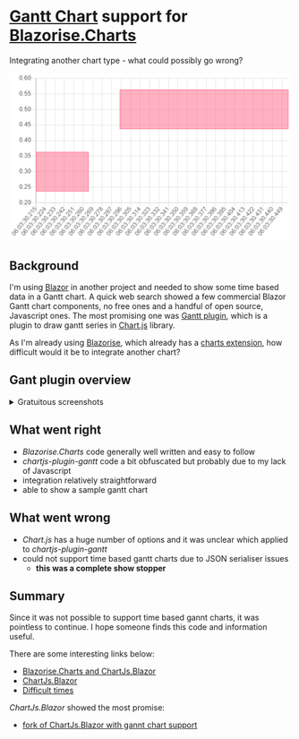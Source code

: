 # [Gantt Chart](https://github.com/anton-shchyrov/chartjs-plugin-gantt.git) support for [Blazorise.Charts](https://blazorise.com/docs/extensions/chart/)
Integrating another chart type - what could possibly go wrong?

![](pic/gantt.png)

## Background
I'm using [Blazor](https://dotnet.microsoft.com/apps/aspnet/web-apps/blazor) in another project and needed to
show some time based data in a Gantt chart.  A quick web search showed a few commercial Blazor Gantt chart 
components, no free ones and a handful of open source, Javascript ones.  The most promising one was
[Gantt plugin](https://github.com/anton-shchyrov/chartjs-plugin-gantt.git), which is a plugin to draw gantt series 
in [Chart.js](https://www.chartjs.org/) library.

As I'm already using [Blazorise](https://github.com/Megabit/Blazorise), which already has a
[charts extension](https://github.com/Megabit/Blazorise/tree/master/Source/Extensions/Blazorise.Charts), how difficult
would it be to integrate another chart?

## Gant plugin overview

<details>
  <summary>Gratuitous screenshots</summary>

### Sample chart

![](pic/sample.png)

### Basic

![](pic/basic.png)

### Different styles

![](pic/styles.png)

### Different sizes

![](pic/sizes.png)

### Time scale

![](pic/time.png)

### Other

Gantt dataset supports two types of axes:
+ `linear-gantt` &mdash; the scale is inherited from the `linear` scale
+ `time-gantt` &mdash; the scale is inherited from the `time` scale

</details>

## What went right
* _Blazorise.Charts_ code generally well written and easy to follow
* _chartjs-plugin-gantt_ code a bit obfuscated but probably due to my lack of Javascript
* integration relatively straightforward
* able to show a sample gantt chart

## What went wrong
* _Chart.js_ has a huge number of options and it was unclear which applied to _chartjs-plugin-gantt_
* could not support time based gantt charts due to JSON serialiser issues
  * **this was a complete show stopper**

## Summary
Since it was not possible to support time based gannt charts, it was pointless to continue.
I hope someone finds this code and information useful.

There are some interesting links below:
* [Blazorise.Charts and ChartJs.Blazor](https://github.com/Megabit/Blazorise/issues/1454)
* [ChartJs.Blazor](https://github.com/mariusmuntean/ChartJs.Blazor)
* [Difficult times](https://github.com/mariusmuntean/ChartJs.Blazor/issues/160)

_ChartJs.Blazor_ showed the most promise:
* [fork of ChartJs.Blazor with gannt chart support](https://github.com/TrevorDArcyEvans/ChartJs.Blazor)

